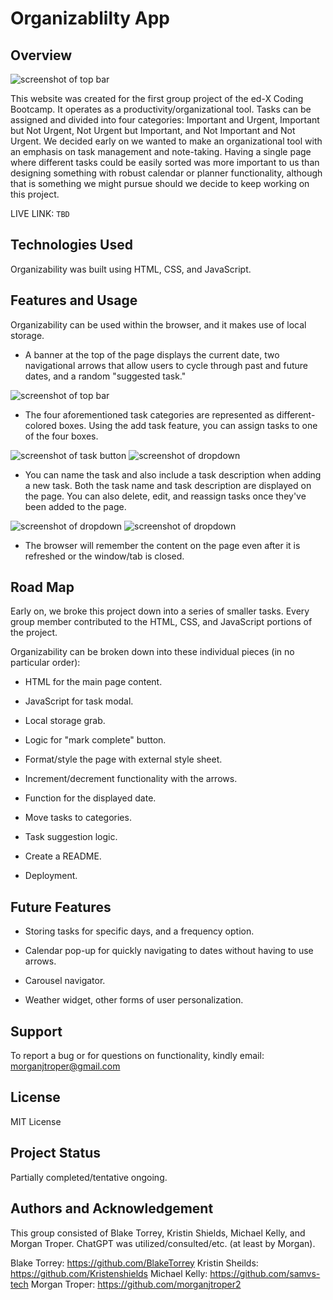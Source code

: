 # Organizablilty App

## Overview

![screenshot of top bar](assets/readmescreenshots/overviewscreenshot.png)

This website was created for the first group project of the ed-X Coding Bootcamp. It operates as a productivity/organizational tool. Tasks can be assigned and divided into four categories: Important and Urgent, Important but Not Urgent, Not Urgent but Important, and Not Important and Not Urgent. We decided early on we wanted to make an organizational tool with an emphasis on task management and note-taking. Having a single page where different tasks could be easily sorted was more important to us than designing something with robust calendar or planner functionality, although that is something we might pursue should we decide to keep working on this project. 

LIVE LINK: `TBD`

## Technologies Used

Organizability was built using HTML, CSS, and JavaScript.

## Features and Usage

Organizability can be used within the browser, and it makes use of local storage.

- A banner at the top of the page displays the current date, two navigational arrows that allow users to cycle through past and future dates, and a random "suggested task." 

![screenshot of top bar](assets/readmescreenshots/screenshot1b.png)

- The four aforementioned task categories are represented as different-colored boxes. Using the add task feature, you can assign tasks to one of the four boxes.

![screenshot of task button](assets/readmescreenshots/screenshot2.png)
![screenshot of dropdown](assets/readmescreenshots/screenshot3.png)

- You can name the task and also include a task description when adding a new task. Both the task name and task description are displayed on the page. You can also delete, edit, and reassign tasks once they've been added to the page.

![screenshot of dropdown](assets/readmescreenshots/screenshot4.png)
![screenshot of dropdown](assets/readmescreenshots/screenshot5.png)

- The browser will remember the content on the page even after it is refreshed or the window/tab is closed.

## Road Map

Early on, we broke this project down into a series of smaller tasks. Every group member contributed to the HTML, CSS, and JavaScript portions of the project.

Organizability can be broken down into these individual pieces (in no particular order):

- HTML for the main page content.

- JavaScript for task modal. 

- Local storage grab.

- Logic for "mark complete" button.

- Format/style the page with external style sheet.

- Increment/decrement functionality with the arrows.

- Function for the displayed date.

- Move tasks to categories.

- Task suggestion logic.

- Create a README.

- Deployment.

## Future Features

- Storing tasks for specific days, and a frequency option.

- Calendar pop-up for quickly navigating to dates without having to use arrows.

- Carousel navigator.

- Weather widget, other forms of user personalization.

## Support

To report a bug or for questions on functionality, kindly email: morganjtroper@gmail.com

## License

MIT License

## Project Status

Partially completed/tentative ongoing.

## Authors and Acknowledgement

This group consisted of Blake Torrey, Kristin Shields, Michael Kelly, and Morgan Troper. ChatGPT was utilized/consulted/etc. (at least by Morgan).

Blake Torrey: https://github.com/BlakeTorrey
Kristin Sheilds: https://github.com/Kristenshields
Michael Kelly: https://github.com/samvs-tech
Morgan Troper: https://github.com/morganjtroper2